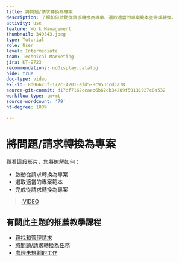 ```yaml
---
title: 將問題/請求轉換為專案
description: 了解如何啟動從請求轉換為專案、選取適當的專案範本並完成轉換。
activity: use
feature: Work Management
thumbnail: 340343.jpeg
type: Tutorial
role: User
level: Intermediate
team: Technical Marketing
jira: KT-9723
recommendations: noDisplay,catalog
hide: true
doc-type: video
exl-id: 8d06625f-172c-4201-afd5-8c953ccdca78
source-git-commit: d17df7162ccaab6b62db34209f50131927c0a532
workflow-type: tm+mt
source-wordcount: '79'
ht-degree: 100%

---
```


# 將問題/請求轉換為專案

觀看這段影片，您將瞭解如何：

* 啟動從請求轉換為專案
* 選取適當的專案範本
* 完成從請求轉換為專案

>[!VIDEO](https://video.tv.adobe.com/v/3446633/?quality=12&learn=on&enablevpops&captions=chi_hant)


## 有關此主題的推薦教學課程

* [尋找和管理請求](/help/manage-work/issues-requests/find-requests.md)
* [將問題/請求轉換為任務](/help/manage-work/issues-requests/convert-issues-to-other-work-items.md)
* [處理未規劃的工作](/help/manage-work/issues-requests/handle-unplanned-work.md)
